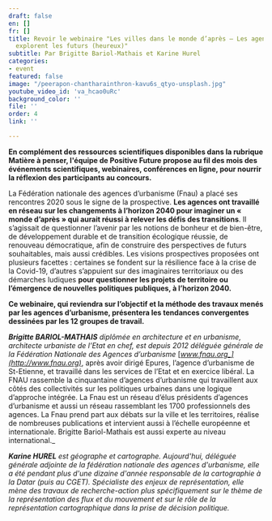 ```yaml
---
draft: false
en: []
fr: []
title: Revoir le webinaire "Les villes dans le monde d’après – Les agences d’urbanisme
  explorent les futurs (heureux)"
subtitle: Par Brigitte Bariol-Mathais et Karine Hurel
categories:
- event
featured: false
image: "/peerapon-chantharainthron-kavu6s_qtyo-unsplash.jpg"
youtube_video_id: 'va_hcao0uRc'
background_color: ''
file: ''
order: 4
link: ''

---
```

**En complément des ressources scientifiques disponibles dans la rubrique Matière à penser, l'équipe de Positive Future propose au fil des mois des événements scientifiques, webinaires, conférences en ligne, pour nourrir la réflexion des participants au concours.**

La Fédération nationale des agences d’urbanisme (Fnau) a placé ses rencontres 2020 sous le signe de la prospective. **Les agences ont travaillé en réseau sur les changements à l’horizon 2040 pour imaginer un « monde d’après » qui aurait réussi à relever les défis des transitions**. Il s’agissait de questionner l’avenir par les notions de bonheur et de bien-être, de développement durable et de transition écologique réussie, de renouveau démocratique, afin de construire des perspectives de futurs souhaitables, mais aussi crédibles. Les visions prospectives proposées ont plusieurs facettes : certaines se fondent sur la résilience face à la crise de la Covid-19, d’autres s’appuient sur des imaginaires territoriaux ou des démarches ludiques **pour questionner les projets de territoire ou l’émergence de nouvelles politiques publiques, à l’horizon 2040.**

**Ce webinaire, qui reviendra sur l’objectif et la méthode des travaux menés par les agences d’urbanisme, présentera les tendances convergentes dessinées par les 12 groupes de travail.**

**_Brigitte BARIOL-MATHAIS_** _diplômée en architecture et en urbanisme, architecte urbaniste de l’Etat en chef, est depuis 2012 déléguée générale de la Fédération Nationale des Agences d’urbanisme_ [_www.fnau.org_](http://www.fnau.org)_, après avoir dirigé Epures, l’agence d’urbanisme de St-Etienne, et travaillé dans les services de l’Etat et en exercice libéral. La FNAU rassemble la cinquantaine d’agences d’urbanisme qui travaillent aux côtés des collectivités sur les politiques urbaines dans une logique d’approche intégrée. La Fnau est un réseau d’élus présidents d’agences d’urbanisme et aussi un réseau rassemblant les 1700 professionnels des agences. La Fnau prend part aux débats sur la ville et les territoires, réalise de nombreuses publications et intervient aussi à l’échelle européenne et internationale. Brigitte Bariol-Mathais est aussi experte au niveau international._

**_Karine HUREL_** _est géographe et cartographe. Aujourd'hui, déléguée générale adjointe de la fédération nationale des agences d'urbanisme, elle a été pendant plus d'une dizaine d'année responsable de la cartographie à la Datar (puis au CGET). Spécialiste des enjeux de représentation, elle mène des travaux de recherche-action plus spécifiquement sur le thème de la représentation des flux et du mouvement et sur le rôle de la représentation cartographique dans la prise de décision politique._
